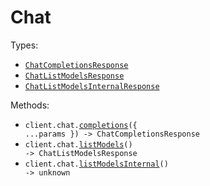 # Chat

Types:

- <code><a href="./src/resources/chat.ts">ChatCompletionsResponse</a></code>
- <code><a href="./src/resources/chat.ts">ChatListModelsResponse</a></code>
- <code><a href="./src/resources/chat.ts">ChatListModelsInternalResponse</a></code>

Methods:

- <code title="post /api/v1/chat/completions">client.chat.<a href="./src/resources/chat.ts">completions</a>({ ...params }) -> ChatCompletionsResponse</code>
- <code title="get /api/v1/chat/models">client.chat.<a href="./src/resources/chat.ts">listModels</a>() -> ChatListModelsResponse</code>
- <code title="get /api/v1/chat/internalModels">client.chat.<a href="./src/resources/chat.ts">listModelsInternal</a>() -> unknown</code>
